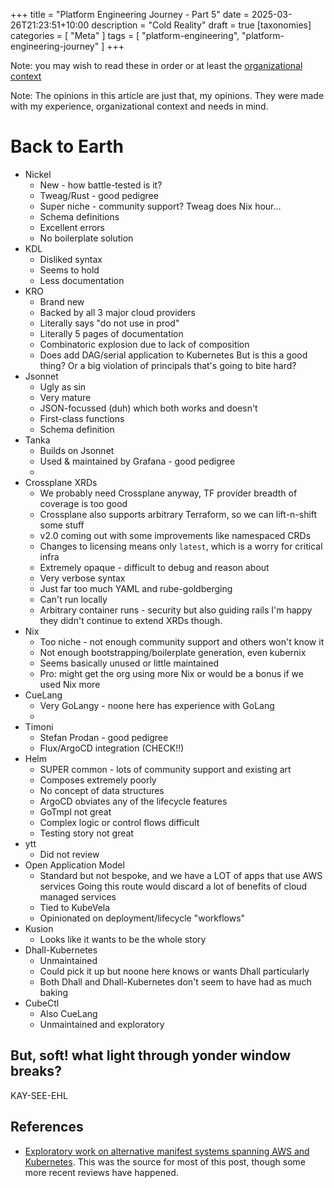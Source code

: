 +++
title = "Platform Engineering Journey - Part 5"
date = 2025-03-26T21:23:51+10:00
description = "Cold Reality"
draft = true
[taxonomies]
categories = [ "Meta" ]
tags = [ "platform-engineering", "platform-engineering-journey" ]
+++

Note: you may wish to read these in order or at least the [organizational context](./platform-engineering-journey-part-0.md)

Note: The opinions in this article are just that, my opinions.
They were made with my experience, organizational context and needs in mind.

# Back to Earth

- Nickel
  - New - how battle-tested is it?
  - Tweag/Rust - good pedigree
  - Super niche - community support? Tweag does Nix hour...
  - Schema definitions
  - Excellent errors
  - No boilerplate solution
- KDL
  - Disliked syntax
  - Seems to hold
  - Less documentation
- KRO
  - Brand new
  - Backed by all 3 major cloud providers
  - Literally says "do not use in prod"
  - Literally 5 pages of documentation
  - Combinatoric explosion due to lack of composition
  - Does add DAG/serial application to Kubernetes
    But is this a good thing? Or a big violation of principals that's going to bite hard?
- Jsonnet
  - Ugly as sin
  - Very mature
  - JSON-focussed (duh) which both works and doesn't
  - First-class functions
  - Schema definition
- Tanka
  - Builds on Jsonnet
  - Used & maintained by Grafana - good pedigree
  -
- Crossplane XRDs
  - We probably need Crossplane anyway, TF provider breadth of coverage is too good
  - Crossplane also supports arbitrary Terraform, so we can lift-n-shift some stuff
  - v2.0 coming out with some improvements like namespaced CRDs
  - Changes to licensing means only `latest`, which is a worry for critical infra
  - Extremely opaque - difficult to debug and reason about
  - Very verbose syntax
  - Just far too much YAML and rube-goldberging
  - Can't run locally
  - Arbitrary container runs - security but also guiding rails
    I'm happy they didn't continue to extend XRDs though.
- Nix
  - Too niche - not enough community support and others won't know it
  - Not enough bootstrapping/boilerplate generation, even kubernix
  - Seems basically unused or little maintained
  - Pro: might get the org using more Nix or would be a bonus if we used Nix more
- CueLang
  - Very GoLangy - noone here has experience with GoLang
  -
- Timoni
  - Stefan Prodan - good pedigree
  - Flux/ArgoCD integration (CHECK!!)
- Helm
  - SUPER common - lots of community support and existing art
  - Composes extremely poorly
  - No concept of data structures
  - ArgoCD obviates any of the lifecycle features
  - GoTmpl not great
  - Complex logic or control flows difficult
  - Testing story not great
- ytt
  - Did not review
- Open Application Model
  - Standard but not bespoke, and we have a LOT of apps that use AWS services
    Going this route would discard a lot of benefits of cloud managed services
  - Tied to KubeVela
  - Opinionated on deployment/lifecycle "workflows"
- Kusion
  - Looks like it wants to be the whole story
- Dhall-Kubernetes
  - Unmaintained
  - Could pick it up but noone here knows or wants Dhall particularly
  - Both Dhall and Dhall-Kubernetes don't seem to have had as much baking
- CubeCtl
  - Also CueLang
  - Unmaintained and exploratory

## But, soft! what light through yonder window breaks?

KAY-SEE-EHL

## References

- [Exploratory work on alternative manifest systems spanning AWS and Kubernetes](https://gitlab.com/arichtman-srt/platform-demo/).
  This was the source for most of this post, though some more recent reviews have happened.
